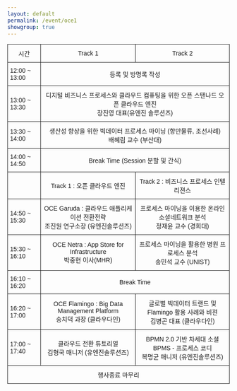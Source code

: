 ```yaml
---
layout: default
permalink: /event/oce1
showgroup: true
---
```


<style type="text/css">
.tg  {border-collapse:collapse;border-spacing:0;}
.tg td{font-family:Arial, sans-serif;font-size:14px;padding:10px 5px;border-style:solid;border-width:1px;overflow:hidden;word-break:normal;}
.tg th{font-family:Arial, sans-serif;font-size:14px;font-weight:normal;padding:10px 5px;border-style:solid;border-width:1px;overflow:hidden;word-break:normal;}
.tg .tg-eaxe{text-align:center}
.tg .tg-s6z2{text-align:center}
.tg .tg-9e4x{text-align:center}
.tg .tg-c7lo{text-align:center}
.tg .tg-h0x1{text-align:center}
.tg .tg-lfnm{text-align:center}
.tg .tg-giv5{text-align:center}
@media screen and (max-width: 767px) {.tg {width: auto !important;}.tg col {width: auto !important;}.tg-wrap {overflow-x: auto;-webkit-overflow-scrolling: touch;}}</style>
<div class="tg-wrap"><table class="tg">
  <tr>
    <th class="tg-s6z2">시간</th>
    <th class="tg-s6z2">Track 1</th>
    <th class="tg-s6z2">Track 2</th>
  </tr>
  <tr>
    <td class="tg-6wtj">12:00 ~ 13:00</td>
    <td class="tg-h0x1" colspan="2">등록 및 방명록 작성</td>
  </tr>
  <tr>
    <td class="tg-031e">13:00 ~ 13:30</td>
    <td class="tg-s6z2" colspan="2">디지털 비즈니스 프로세스와 클라우드 컴퓨팅을 위한 오픈 스탠나드 오픈 클라우드 엔진<br>장진영 대표(유엔진 솔루션즈)</td>
  </tr>
  <tr>
    <td class="tg-6wtj">13:30 ~ 14:00</td>
    <td class="tg-h0x1" colspan="2">생산성 향상을 위한 빅데이터 프로세스 마이닝 (항만물류, 조선사례)<br>배혜림 교수 (부산대)</td>
  </tr>
  <tr>
    <td class="tg-031e">14:00 ~ 14:50</td>
    <td class="tg-s6z2" colspan="2">Break Time (Session 분할 및 간식)</td>
  </tr>
  <tr>
    <td class="tg-6wtj"></td>
    <td class="tg-9e4x">Track 1 : 오픈 클라우드 엔진</td>
    <td class="tg-eaxe">Track 2 : 비즈니스 프로세스 인텔리젼스</td>
  </tr>
  <tr>
    <td class="tg-031e">14:50 ~ 15:30</td>
    <td class="tg-lfnm">OCE Garuda : 클라우드 애플리케이션 전환전략<br>조진원 연구소장 (유엔진솔루션즈)</td>
    <td class="tg-giv5">프로세스 마이닝을 이용한 온라인 소셜네트워크 분석<br>정재윤 교수 (경희대)</td>
  </tr>
  <tr>
    <td class="tg-6wtj">15:30 ~ 16:10</td>
    <td class="tg-9e4x">OCE Netra : App Store for Infrastructure<br>박중현 이사(MHR)</td>
    <td class="tg-eaxe">프로세스 마이닝을 활용한 병원 프로세스 분석<br>송민석 교수 (UNIST)</td>
  </tr>
  <tr>
    <td class="tg-031e">16:10 ~ 16:20</td>
    <td class="tg-s6z2" colspan="2">Break Time</td>
  </tr>
  <tr>
    <td class="tg-6wtj">16:20 ~ 17:00</td>
    <td class="tg-9e4x">OCE Flamingo : Big Data Management Platform<br>송치덕 과장 (클라우다인)</td>
    <td class="tg-eaxe">글로벌 빅데이터 트랜드 및Flamingo 활용 사례와 비젼<br>김병곤 대표 (클라우다인)</td>
  </tr>
  <tr>
    <td class="tg-031e">17:00 ~ 17:40</td>
    <td class="tg-lfnm">클라우드 전환 튜토리얼<br>김형국 매니저 (유엔진솔루션즈)</td>
    <td class="tg-giv5">BPMN 2.0 기반 차세대 소셜BPMS - 프로세스 코디<br>복명균 매니저 (유엔진솔루션즈)</td>
  </tr>
  <tr>
    <td class="tg-c7lo" colspan="3">행사종료 마무리</td>
  </tr>
</table></div>
